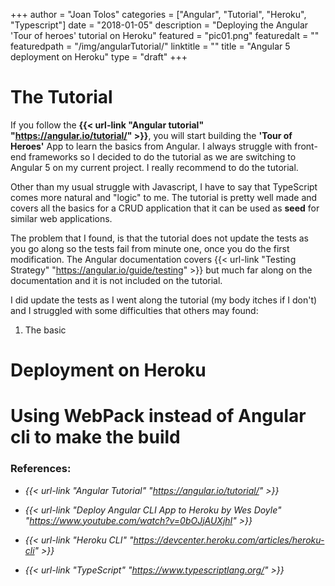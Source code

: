 +++
author = "Joan Tolos"
categories = ["Angular", "Tutorial", "Heroku", "Typescript"]
date = "2018-01-05"
description = "Deploying the Angular 'Tour of heroes' tutorial on Heroku"
featured = "pic01.png"
featuredalt = ""
featuredpath = "/img/angularTutorial/"
linktitle = ""
title = "Angular 5 deployment on Heroku"
type = "draft"
+++

# The Tutorial

If you follow the **{{< url-link "Angular tutorial" "https://angular.io/tutorial/" >}}**, you will start building the **'Tour of Heroes'** App to learn the basics from Angular. I always struggle with front-end frameworks so I decided to do the tutorial as we are switching to Angular 5 on my current project. I really recommend to do the tutorial.

Other than my usual struggle with Javascript, I have to say that TypeScript comes more natural and "logic" to me. The tutorial is pretty well made and covers all the basics for a CRUD application that it can be used as **seed** for similar web applications.

The problem that I found, is that the tutorial does not update the tests as you go along so the tests fail from minute one, once you do the first modification. The Angular documentation covers {{< url-link "Testing Strategy" "https://angular.io/guide/testing" >}} but much far along on the documentation and it is not included on the tutorial.

I did update the tests as I went along the tutorial (my body itches if I don't) and I struggled with some difficulties that others may found:

1. The basic  

# Deployment on Heroku



# Using WebPack instead of Angular cli to make the build

### References:

* _{{< url-link "Angular Tutorial" "https://angular.io/tutorial/" >}}_

* _{{< url-link "Deploy Angular CLI App to Heroku by Wes Doyle" "https://www.youtube.com/watch?v=0bOJjAUXjhI" >}}_

* _{{< url-link "Heroku CLI" "https://devcenter.heroku.com/articles/heroku-cli" >}}_

* _{{< url-link "TypeScript" "https://www.typescriptlang.org/" >}}_
